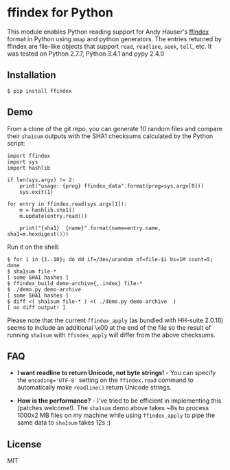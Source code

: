 # ffindex for Python

This module enables Python reading support for Andy Hauser's [ffindex](http://pubshare.genzentrum.lmu.de/scientific_computing/software/ffindex/) format in Python using `mmap` and python generators. The entries returned by ffindex are file-like objects that support `read`, `readline`, `seek`, `tell`, etc. It was tested on Python 2.7.7, Python 3.4.1 and pypy 2.4.0

## Installation

	$ pip install ffindex

## Demo

From a clone of the git repo, you can generate 10 random files and compare their `sha1sum` outputs with the SHA1 checksums calculated by the Python script:

	import ffindex
	import sys
	import hashlib

	if len(sys.argv) != 2:
	    print("usage: {prog} ffindex_data".format(prog=sys.argv[0]))
	    sys.exit(1)

	for entry in ffindex.read(sys.argv[1]):
	    m = hashlib.sha1()
	    m.update(entry.read())

	    print("{sha1}  {name}".format(name=entry.name, sha1=m.hexdigest()))

Run it on the shell:

	$ for i in {1..10}; do dd if=/dev/urandom of=file-$i bs=1M count=5; done
	$ sha1sum file-*
	[ some SHA1 hashes ]
	$ ffindex_build demo-archive{,.index} file-*
	$ ./demo.py demo-archive
	[ some SHA1 hashes ]
	$ diff <( sha1sum file-* ) <( ./demo.py demo-archive  )
	[ no diff output! ]

Please note that the current `ffindex_apply` (as bundled with HH-suite 2.0.16) seems to include an additional \x00 at the end of the file so the result of running `sha1sum` with `ffindex_apply` will differ from the above checksums.


## FAQ

  * **I want readline to return Unicode, not byte strings!** - You can specify the `encoding='UTF-8'` setting on the `ffindex.read` command to automatically make `readline()` return Unicode strings.

  * **How is the performance?** - I've tried to be efficient in implementing this (patches welcome!). The `sha1sum` demo above takes ~8s to process 1000x2 MB files on my machine while using `ffindex_apply` to pipe the same data to `sha1sum` takes 12s :)

## License
MIT

